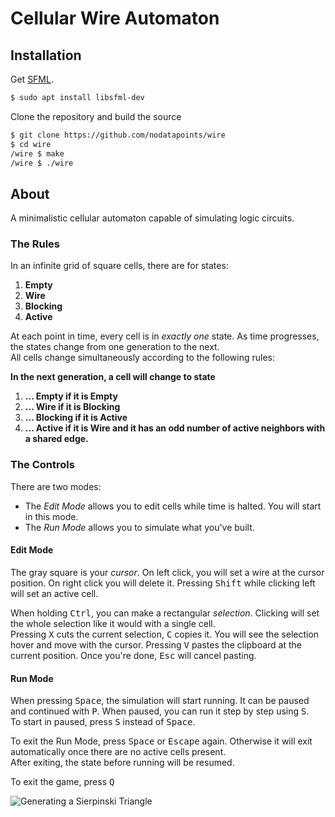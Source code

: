 # Cellular Wire Automaton
## Installation
Get [SFML](https://www.sfml-dev.org/).
```bash
$ sudo apt install libsfml-dev
```
Clone the repository and build the source
```bash
$ git clone https://github.com/nodatapoints/wire
$ cd wire
/wire $ make
/wire $ ./wire
```

## About
A minimalistic cellular automaton capable of simulating logic circuits.

### The Rules
In an infinite grid of square cells, there are for states:
1. **Empty**
2. **Wire**
3. **Blocking**
4. **Active**

At each point in time, every cell is in _exactly one_ state. As time progresses, the states change from one generation to the next.<br>
All cells change simultaneously according to the following rules:

__In the next generation, a cell will change to state__
1. __... Empty if it is Empty__
2. __... Wire if it is Blocking__
3. __... Blocking if it is Active__
4. __... Active if it is Wire and it has an odd number of active neighbors with a shared edge.__

### The Controls

There are two modes:
* The _Edit Mode_ allows you to edit cells while time is halted. You will start in this mode.
* The _Run Mode_ allows you to simulate what you've built.

#### Edit Mode
The gray square is your _cursor_. On left click, you will set a wire at the cursor position. On right click you will delete it. Pressing <kbd>Shift</kbd> while clicking left will set an active cell.

When holding <kbd>Ctrl</kbd>, you can make a rectangular _selection_. Clicking will set the whole selection like it would with a single cell.<br>
Pressing <kbd>X</kbd> cuts the current selection, <kbd>C</kbd> copies it. You will see the selection hover and move with the cursor. Pressing <kbd>V</kbd> pastes the clipboard at the current position.
Once you're done, <kbd>Esc</kbd> will cancel pasting.

#### Run Mode
When pressing <kbd>Space</kbd>, the simulation will start running. It can be paused and continued with <kbd>P</kbd>. When paused, you can run it step by step using <kbd>S</kbd>.<br>
To start in paused, press <kbd>S</kbd> instead of <kbd>Space</kbd>.

To exit the Run Mode, press <kbd>Space</kbd> or <kbd>Escape</kbd> again. Otherwise it will exit automatically once there are no active cells present.<br>
After exiting, the state before running will be resumed.

To exit the game, press <kbd>Q</kbd>

![Generating a Sierpinski Triangle](https://i.imgur.com/7XgMpJt.png)
